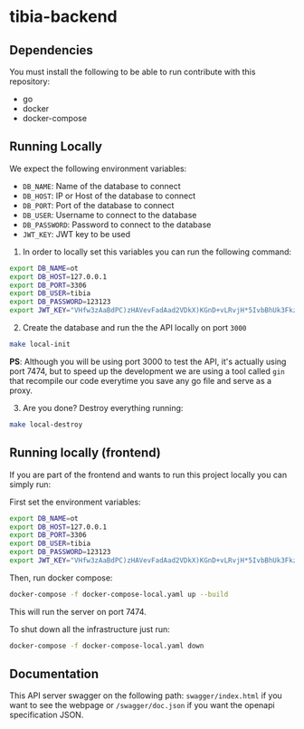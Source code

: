 # tibia-backend

## Dependencies
You must install the following to be able to run contribute with this repository:
- go
- docker
- docker-compose

## Running Locally
We expect the following environment variables:
- `DB_NAME`: Name of the database to connect
- `DB_HOST`: IP or Host of the database to connect
- `DB_PORT`: Port of the database to connect
- `DB_USER`: Username to connect to the database
- `DB_PASSWORD`: Password to connect to the database
- `JWT_KEY`: JWT key to be used


1) In order to locally set this variables you can run the following command:
```sh
export DB_NAME=ot
export DB_HOST=127.0.0.1
export DB_PORT=3306
export DB_USER=tibia
export DB_PASSWORD=123123
export JWT_KEY="VHfw3zAaBdPC)zHAVevFadAad2VDkX)KGnD+vLRvjH*5IvbBhUk3Fkzte5jPIG"
```

2) Create the database and run the the API locally on port `3000`
```sh
make local-init
```

**PS**: Although you will be using port 3000 to test the API, it's actually using port 7474, but to speed up the development we are using a tool called `gin` that recompile our code everytime you save any go file and serve as a proxy.

3) Are you done? Destroy everything running:
```sh
make local-destroy
```

## Running locally (frontend)
If you are part of the frontend and wants to run this project locally you can simply run:

First set the environment variables:
```sh
export DB_NAME=ot
export DB_HOST=127.0.0.1
export DB_PORT=3306
export DB_USER=tibia
export DB_PASSWORD=123123
export JWT_KEY="VHfw3zAaBdPC)zHAVevFadAad2VDkX)KGnD+vLRvjH*5IvbBhUk3Fkzte5jPIG"
```

Then, run docker compose:
```sh
docker-compose -f docker-compose-local.yaml up --build
```

This will run the server on port 7474.

To shut down all the infrastructure just run:
```sh
docker-compose -f docker-compose-local.yaml down
```

## Documentation
This API server swagger on the following path: `swagger/index.html` if you want to see the webpage or `/swagger/doc.json` if you want the openapi specification JSON.
